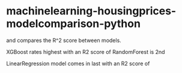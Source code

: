 # machinelearning-housingprices-modelcomparison-python

and compares the R^2 score between models.


XGBoost rates highest with an R2 score of 
RandomForest is 2nd

LinearRegression model comes in last with an R2 score of 
